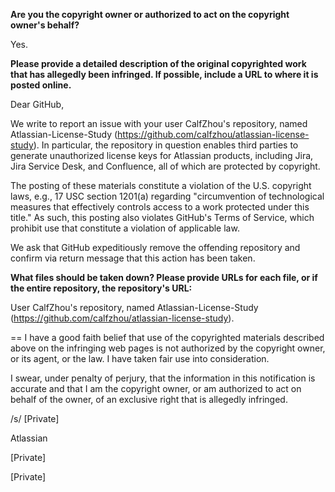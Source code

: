 **Are you the copyright owner or authorized to act on the copyright owner's behalf?**

Yes.

**Please provide a detailed description of the original copyrighted work that has allegedly been infringed. If possible, include a URL to where it is posted online.**

Dear GitHub,

We write to report an issue with your user CalfZhou's repository, named Atlassian-License-Study (https://github.com/calfzhou/atlassian-license-study). In particular, the repository in question enables third parties to generate unauthorized license keys for Atlassian products, including Jira, Jira Service Desk, and Confluence, all of which are protected by copyright.

The posting of these materials constitute a violation of the U.S. copyright laws, e.g., 17 USC section 1201(a) regarding "circumvention of technological measures that effectively controls access to a work protected under this title." As such, this posting also violates GitHub's Terms of Service, which prohibit use that constitute a violation of applicable law.

We ask that GitHub expeditiously remove the offending repository and confirm via return message that this action has been taken.

**What files should be taken down? Please provide URLs for each file, or if the entire repository, the repository's URL:**

User CalfZhou's repository, named Atlassian-License-Study (https://github.com/calfzhou/atlassian-license-study).

==
I have a good faith belief that use of the copyrighted materials described above on the infringing web pages is not authorized by the copyright owner, or its agent, or the law. I have taken fair use into consideration.

I swear, under penalty of perjury, that the information in this notification is accurate and that I am the copyright owner, or am authorized to act on behalf of the owner, of an exclusive right that is allegedly infringed.

/s/ [Private]

Atlassian

[Private]

[Private]

